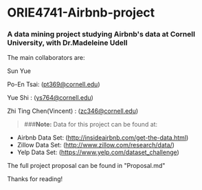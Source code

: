 # ORIE4741-Airbnb-project
### A data mining project studying Airbnb's data at Cornell University, with Dr.Madeleine Udell


The main collaborators are: 


  Sun Yue 
  
  Po-En Tsai: (pt369@cornell.edu)
  
  Yue Shi : (ys764@cornell.edu)
  
  Zhi Ting Chen(Vincent) : (zc346@cornell.edu)


> ###**Note:** Data for this project can be found at:
  - Airbnb Data Set: (http://insideairbnb.com/get-the-data.html)
  - Zillow Data Set: (http://www.zillow.com/research/data/) 
  - Yelp Data Set: (https://www.yelp.com/dataset_challenge)


The full project proposal can be found in "Proposal.md"

Thanks for reading!


